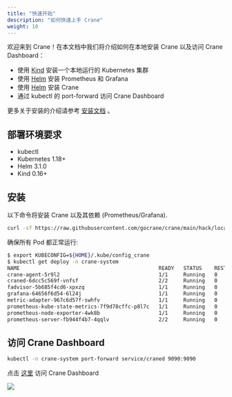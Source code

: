 ```yaml
---
title: "快速开始"
description: "如何快速上手 Crane"
weight: 10
---
```


欢迎来到 Crane！在本文档中我们将介绍如何在本地安装 Crane 以及访问 Crane Dashboard：

- 使用 [Kind](https://kind.sigs.k8s.io/) 安装一个本地运行的 Kubernetes 集群
- 使用 [Helm](https://helm.sh/) 安装 Prometheus 和 Grafana
- 使用 [Helm](https://helm.sh/) 安装 Crane
- 通过 kubectl 的 port-forward 访问 Crane Dashboard

更多关于安装的介绍请参考 [安装文档](/zh-cn/docs/getting-started/installation/installation/) 。

## 部署环境要求

- kubectl
- Kubernetes 1.18+
- Helm 3.1.0
- Kind 0.16+

## 安装

以下命令将安装 Crane 以及其依赖 (Prometheus/Grafana).

```bash
curl -sf https://raw.githubusercontent.com/gocrane/crane/main/hack/local-env-setup.sh | sh -
```

确保所有 Pod 都正常运行:

```bash
$ export KUBECONFIG=${HOME}/.kube/config_crane
$ kubectl get deploy -n crane-system
NAME                                             READY   STATUS    RESTARTS       AGE
crane-agent-5r9l2                                1/1     Running   0              4m40s
craned-6dcc5c569f-vnfsf                          2/2     Running   0              4m41s
fadvisor-5b685f4cd6-xpxzq                        1/1     Running   0              4m37s
grafana-64656f6d54-6l24j                         1/1     Running   0              4m46s
metric-adapter-967c6d57f-swhfv                   1/1     Running   0              4m41s
prometheus-kube-state-metrics-7f9d78cffc-p8l7c   1/1     Running   0              4m46s
prometheus-node-exporter-4wk8b                   1/1     Running   0              4m40s
prometheus-server-fb944f4b7-4qqlv                2/2     Running   0              4m46s
```

## 访问 Crane Dashboard

```bash
kubectl -n crane-system port-forward service/craned 9090:9090
```

点击 [这里](http://127.0.0.1:9090/) 访问 Crane Dashboard

![](/images/dashboard.png)
